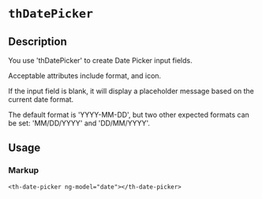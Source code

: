 # `thDatePicker`

## Description

You use 'thDatePicker' to create Date Picker input fields. 

Acceptable attributes include format, and icon. 

If the input field is blank, it will display a placeholder message based on the current date format. 

The default format is 'YYYY-MM-DD', but two other expected formats can be set: 'MM/DD/YYYY' and 'DD/MM/YYYY'.

## Usage

### Markup
```
<th-date-picker ng-model="date"></th-date-picker>
```
